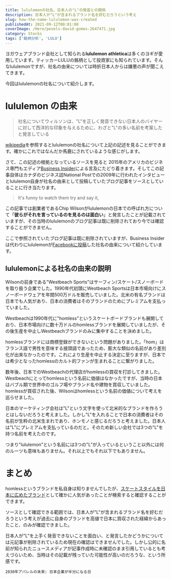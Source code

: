 ```yaml
---
title: lululemonの社名、日本人の"L"の発音との関係
description: 日本人が"L"が含まれるブランド名を好むだろうという考え
slug: how-the-name-lululemon-was-created
publishedAt: 2021-09-12T00:01:00
coverImage: /Hero/pexels-david-gomes-2647471.jpg
category: Stocks
tags: ['銘柄分析', 'LULU']
---
```


ヨガウェアブランド会社として知られる**lululemon athletica**は多くのヨギが愛用しています。ティッカーLULUの銘柄として投資家にも知られています。そんなlululemonですが、社名の由来については時折日本人からは嫌悪の声が聞こえてきます。

今回はlululemonの社名について紹介します。

# lululemon の由来

> 社名についてウィルソンは、"L"を正しく発音できない日本人のバイヤーに対して西洋的な印象を与えるために、わざと"L"の多い名前を考案したと発言している

[wikipedia](https://ja.wikipedia.org/wiki/%E3%83%AB%E3%83%AB%E3%83%AC%E3%83%A2%E3%83%B3%E3%83%BB%E3%82%A2%E3%82%B9%E3%83%AC%E3%83%86%E3%82%A3%E3%82%AB)を参照するとlululemonの社名について上記の記述を見ることができます。確かにこれではなんだか馬鹿にされているような感じがします。

さて、この記述の根拠となっているソースを見ると 2015年のアメリカのビジネス専門もエディア[Business Insider](https://www.businessinsider.com/history-of-lululemon-2015-9)による言及にたどり着きます。そしてこの記事自体はカナダのビジネス誌National Postでの2009年に行われたインタビューとlululemon自身が社名の由来として投稿していたブログ記事をソースとしていることに行き当たります。

> It's funny to watch them try and say it,

この記事では創業者であるChip Wilsonがlululemonの日本での呼ばれ方について「**彼らがそれを言っているのを見るのは面白い**」と発言したことが記載されていますが、その当時のlululemonのブログ記事は既に削除されており今では確認することができません。

ここで参照されていたブログ記事は既に削除されていますが、Business Insiderは代わりにlululemonが[Facebookに投稿](https://www.facebook.com/notes/10158217650462732/)した社名の由来について紹介しています。

## lululemonによる社名の由来の説明

Wilsonの前身である"Westbeach Sports"はサーフィン/スケート/スノーボードを取り扱う企業でした。1990年代初頭にWestbeach Sportsは日本市場向けにスノーボードウェアを年間500万ドルを販売していました。北米の有名ブランドは日本でも人気があり、日本の消費者はそのブランドのためにプレミアムを支払っていました。

Westbeachは1990年代に"homless"というスケートボードブランドも展開しており、日本市場向けに数十万ドルのhomlessブランドを展開していましたが、その後生産を中止しWestbeachブランドのみに集中することを決めました。

homlessブランドには商標登録ができないという問題がありました。「hom」はフランス語で男性を意味する接頭語であったため、膨大な類似の名前があり差別化が出来なかったのです。これにより生産を中止する決定に至りますが、日本では希少となったhomlessのカルト的ファンが生まれることに繋がりました。

数年後、日本でのWestbeachの代理店がhomlessの買収を打診してきました。Westbeachにとってhomlessという名前に価値はなかったですが、当時の日本はバブル期で世界中のゴルフ場やブランド名や建物を買収していました。homlessが買収された後、Wilsonはhomlessという名前の価値について考えを巡らせました。

日本のマーケティング会社は"L"という文字を使って北米的なブランドを作ろうとはしないだろうと考えました。しかし"L"を入れることで日本の消費者はその名前が生粋の北米生まれであり、ホンモノと感じるだろうと考えました。日本人は"L"にプレミアムを支払っているのだと。そのため新しい会社では3つの"L"を持つ名前を考えたのです。

つまり"lululemon"という名前には3つの"L"が入っているということ以外には何のルーツも意味もありません。それ以上でもそれ以下でもありません。

# まとめ

homlessというブランドを私自身は知りませんでしたが、[スケートスタイルを日本に広めたブランド](https://mimimimimimimimimi.com/homless/)として確かに人気があったことが検索すると確認することができます。

ソースとして確認できる範囲では、日本人が"L"が含まれるブランド名を好むだろうという考えが過去に自身のブランドを高値で日本に買収された経緯からあったこと、のみが確認できました。

日本人が"L"を上手く発音できないことを面白い、と発言したかどうかについては元記事が削除されているため現在の確認はできませんでした。しかし公的に名前が知られたニュースメディアが記事作成時に未確認のまま引用しているとも考えづらいため、当時はその記載が残っていた可能性が高いのだろうな、という所感です。

```amazon:4492762485
2030年アパレルの未来: 日本企業が半分になる日
```
